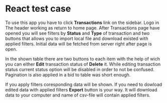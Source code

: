 # React test case

To use this app you have to click **Transactions** link on the sidebar. Logo in
The header working as return to home page. After Transactions page have opened
you will see filters by **Status** and **Type** of transaction and two buttons
that allows you to import local file and download existed with applied filters.
Initial data will be fetched from server right after page is open.

In the shown table there are two buttons to each item with the help of wich you
can either **Edit** transaction status of **Delete** it. While editing
transaction status current status option will be disabled in order to not be
confused. Pagination is also applied in a bid to table was short enough.

If you apply filters coresponding data will be shown. If you need to dowload
edited data with applied filters **Export** button is your way. It will download
data to your computer and name of csv-file will contain applied filters.

